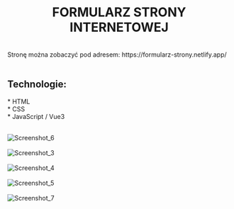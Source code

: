 <h1 align="center"> FORMULARZ STRONY INTERNETOWEJ </h1>
<br />
Stronę można zobaczyć pod adresem: https://formularz-strony.netlify.app/
<br />
<br />
<h2 align="left"> Technologie: </h2>
* HTML 
<br />
* CSS
<br />
* JavaScript / Vue3
<br />
<br />


![Screenshot_6](https://user-images.githubusercontent.com/105555319/182946363-4043ac46-6805-479c-8707-c8adc878b670.png)
<br />
<br />
![Screenshot_3](https://user-images.githubusercontent.com/105555319/182946408-7922de52-aa1c-4650-9cd1-ab2ae6c5f576.png)
<br />
<br />
![Screenshot_4](https://user-images.githubusercontent.com/105555319/182946439-9aa5565b-fef7-483f-97b1-b61cb9f34bf2.png)
<br />
<br />
![Screenshot_5](https://user-images.githubusercontent.com/105555319/182946463-04cc4063-53c0-4190-9db1-484d9ad4ea5a.png)
<br />
<br />
![Screenshot_7](https://user-images.githubusercontent.com/105555319/182946719-28a58d2e-3fd6-49f0-b191-bffd6f80c7ef.png)



